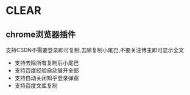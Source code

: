 <!--
 * @Description: 
 * @Version: 1.0
 * @Autor: solid
 * @Date: 2022-06-16 15:22:42
 * @LastEditors: solid
 * @LastEditTime: 2022-06-16 15:24:10
-->
# CLEAR
## chrome浏览器插件
支持CSDN不需要登录即可复制,去除复制小尾巴,不要关注博主即可显示全文
* 支持去除所有复制后小尾巴
* 支持百度经验自动展开全部
* 支持自动关闭知乎登录弹窗
* 支持百度文库复制
